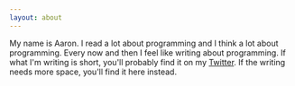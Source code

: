 ```yaml
---
layout: about
---
```


My name is Aaron. I read a lot about programming and I think a lot about programming. Every now and then I feel like writing about programming. If what I'm writing is short, you'll probably find it on my [Twitter](https://www.twitter.com/thoughtbacon). If the writing needs more space, you'll find it here instead.
